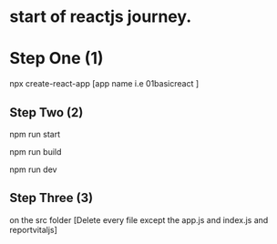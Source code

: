 # start of reactjs journey.

<h1>Step One (1)</h1>

<p> npx create-react-app [app name i.e 01basicreact ] </p>
 
 <h2> Step Two (2)</h2>

 <p> npm run start </p>

 <p> npm run build </p>

 <p> npm run dev </p> 

 <h2> Step Three (3)</h2>

 <p> on the src folder [Delete every file except the app.js and index.js and reportvitaljs]</p>